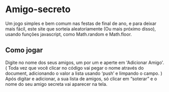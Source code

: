 # Amigo-secreto


Um jogo simples e bem comum nas festas de final de ano, e para deixar mais fácil, este site que sorteia aleatoriamente (Ou mais próximo disso), usando funções javascript, como Math.random e Math.floor.


## Como jogar


Digite no nome dos seus amigos, um por um e aperte em 'Adicionar Amigo'. ( Toda vez que você clicar no código vai pegar o nome através do document, adicionando o valor a lista usando ‘push’ e limpando o campo. )
Após digitar e adicionar, a sua lista de amigos, só clicar em “soterar” e o nome do seu amigo secreta vai aparecer na tela.
